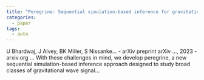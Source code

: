 ```yaml
---
title: "Peregrine: Sequential simulation-based inference for gravitational wave signals"
categories:
  - paper
tags:
  - auto
---
```

U Bhardwaj, J Alvey, BK Miller, S Nissanke… - arXiv preprint arXiv …, 2023 - arxiv.org
… With these challenges in mind, we develop peregrine, a new sequential simulation-based inference approach designed to study broad classes of gravitational wave signal…
